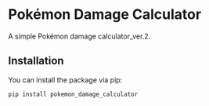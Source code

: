 # Pokémon Damage Calculator

A simple Pokémon damage calculator_ver.2.

## Installation

You can install the package via pip:

```sh
pip install pokemon_damage_calculator
